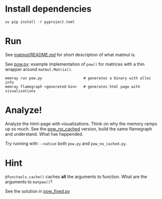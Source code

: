 # Install dependencies
```
uv pip install -r pyproject.toml
```

# Run
See [matmul/README.md](matmul/README.md) for short description of what matmul is.

See [pow.py](pow.py): example implementation of `pow()` for matrices with a thin wrapper around `matmul.Matrix()`.
```
memray run pow.py                   # generates a binary with alloc info
memray flamegraph <generated-bin>   # generates html page with visualizations
```

# Analyze!
Analyze the html-page with visualizations. Think on why the memory ramps up so much.
See the [pow_no_cached](pow_no_cached.py) version, build the same flamegraph and understand. What has happended.

Try running with `--native` both `pow.py` and `pow_no_cached.py`.

# Hint
`@functools.cache()` caches **all** the arguments to function. What are the arguments to `matpow()`?

See the solution in [pow_fixed.py](pow_fixed.py)